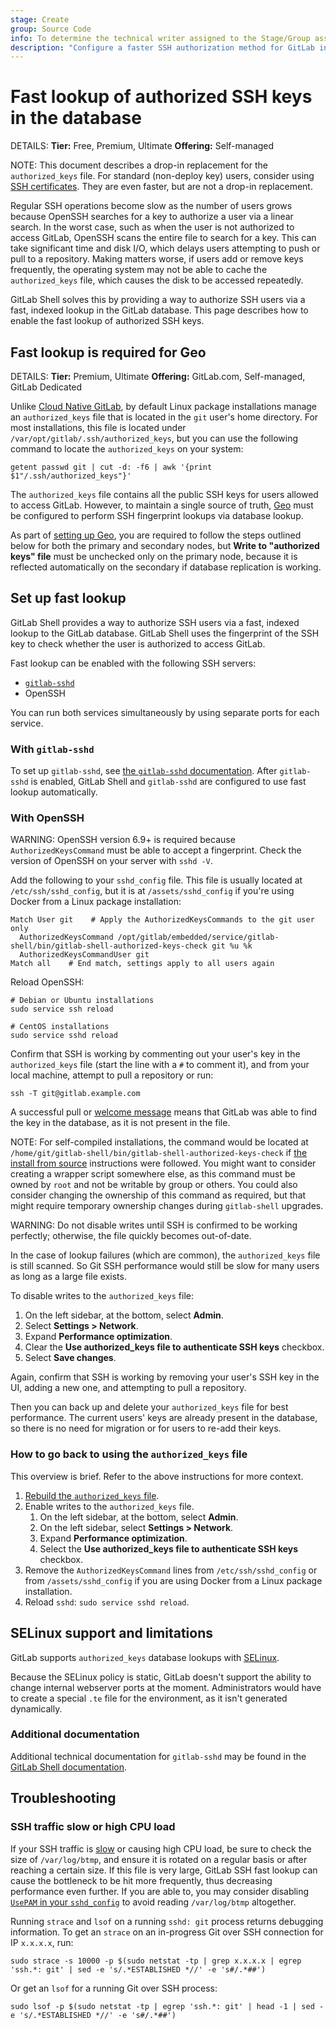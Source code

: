```yaml
---
stage: Create
group: Source Code
info: To determine the technical writer assigned to the Stage/Group associated with this page, see https://handbook.gitlab.com/handbook/product/ux/technical-writing/#assignments
description: "Configure a faster SSH authorization method for GitLab instances with many users."
---
```


# Fast lookup of authorized SSH keys in the database

DETAILS:
**Tier:** Free, Premium, Ultimate
**Offering:** Self-managed

NOTE:
This document describes a drop-in replacement for the
`authorized_keys` file. For standard (non-deploy key) users, consider using
[SSH certificates](ssh_certificates.md). They are even faster, but are not a
drop-in replacement.

Regular SSH operations become slow as the number of users grows because OpenSSH
searches for a key to authorize a user via a linear search. In the worst case,
such as when the user is not authorized to access GitLab, OpenSSH scans the
entire file to search for a key. This can take significant time and disk I/O,
which delays users attempting to push or pull to a repository. Making
matters worse, if users add or remove keys frequently, the operating system may
not be able to cache the `authorized_keys` file, which causes the disk to be
accessed repeatedly.

GitLab Shell solves this by providing a way to authorize SSH users via a fast,
indexed lookup in the GitLab database. This page describes how to enable the fast
lookup of authorized SSH keys.

## Fast lookup is required for Geo

DETAILS:
**Tier:** Premium, Ultimate
**Offering:** GitLab.com, Self-managed, GitLab Dedicated

Unlike [Cloud Native GitLab](https://docs.gitlab.com/charts/), by default Linux package installations
manage an `authorized_keys` file that is located in the
`git` user's home directory. For most installations, this file is located under
`/var/opt/gitlab/.ssh/authorized_keys`, but you can use the following command to
locate the `authorized_keys` on your system:

```shell
getent passwd git | cut -d: -f6 | awk '{print $1"/.ssh/authorized_keys"}'
```

The `authorized_keys` file contains all the public SSH keys for users allowed to access GitLab. However, to maintain a
single source of truth, [Geo](../geo/index.md) must be configured to perform SSH fingerprint
lookups via database lookup.

As part of [setting up Geo](../geo/index.md#setup-instructions),
you are required to follow the steps outlined below for both the primary and
secondary nodes, but **Write to "authorized keys" file**
must be unchecked only on the primary node, because it is reflected
automatically on the secondary if database replication is working.

## Set up fast lookup

GitLab Shell provides a way to authorize SSH users via a fast, indexed lookup
to the GitLab database. GitLab Shell uses the fingerprint of the SSH key to
check whether the user is authorized to access GitLab.

Fast lookup can be enabled with the following SSH servers:

- [`gitlab-sshd`](gitlab_sshd.md)
- OpenSSH

You can run both services simultaneously by using separate ports for each service.

### With `gitlab-sshd`

To set up `gitlab-sshd`, see [the `gitlab-sshd` documentation](gitlab_sshd.md).
After `gitlab-sshd` is enabled, GitLab Shell and `gitlab-sshd` are configured
to use fast lookup automatically.

### With OpenSSH

WARNING:
OpenSSH version 6.9+ is required because `AuthorizedKeysCommand` must be
able to accept a fingerprint. Check the version of OpenSSH on your server with `sshd -V`.

Add the following to your `sshd_config` file. This file is usually located at
`/etc/ssh/sshd_config`, but it is at `/assets/sshd_config` if you're using
Docker from a Linux package installation:

```plaintext
Match User git    # Apply the AuthorizedKeysCommands to the git user only
  AuthorizedKeysCommand /opt/gitlab/embedded/service/gitlab-shell/bin/gitlab-shell-authorized-keys-check git %u %k
  AuthorizedKeysCommandUser git
Match all    # End match, settings apply to all users again
```

Reload OpenSSH:

```shell
# Debian or Ubuntu installations
sudo service ssh reload

# CentOS installations
sudo service sshd reload
```

Confirm that SSH is working by commenting out your user's key in the `authorized_keys`
file (start the line with a `#` to comment it), and from your local machine, attempt to pull a repository or run:

```shell
ssh -T git@gitlab.example.com
```

A successful pull or [welcome message](../../user/ssh.md#verify-that-you-can-connect)
means that GitLab was able to find the key in the database,
as it is not present in the file.

NOTE:
For self-compiled installations, the command would be located at
`/home/git/gitlab-shell/bin/gitlab-shell-authorized-keys-check` if [the install from source](../../install/installation.md#install-gitlab-shell) instructions were followed.
You might want to consider creating a wrapper script somewhere else, as this command must be
owned by `root` and not be writable by group or others. You could also consider changing the ownership of this command
as required, but that might require temporary ownership changes during `gitlab-shell` upgrades.

WARNING:
Do not disable writes until SSH is confirmed to be working
perfectly; otherwise, the file quickly becomes out-of-date.

In the case of lookup failures (which are common), the `authorized_keys`
file is still scanned. So Git SSH performance would still be slow for many
users as long as a large file exists.

To disable writes to the `authorized_keys` file:

1. On the left sidebar, at the bottom, select **Admin**.
1. Select **Settings > Network**.
1. Expand **Performance optimization**.
1. Clear the **Use authorized_keys file to authenticate SSH keys** checkbox.
1. Select **Save changes**.

Again, confirm that SSH is working by removing your user's SSH key in the UI,
adding a new one, and attempting to pull a repository.

Then you can back up and delete your `authorized_keys` file for best performance.
The current users' keys are already present in the database, so there is no need for migration
or for users to re-add their keys.

### How to go back to using the `authorized_keys` file

This overview is brief. Refer to the above instructions for more context.

1. [Rebuild the `authorized_keys` file](../raketasks/maintenance.md#rebuild-authorized_keys-file).
1. Enable writes to the `authorized_keys` file.
   1. On the left sidebar, at the bottom, select **Admin**.
   1. On the left sidebar, select **Settings > Network**.
   1. Expand **Performance optimization**.
   1. Select the **Use authorized_keys file to authenticate SSH keys** checkbox.
1. Remove the `AuthorizedKeysCommand` lines from `/etc/ssh/sshd_config` or from `/assets/sshd_config` if you are using Docker
   from a Linux package installation.
1. Reload `sshd`: `sudo service sshd reload`.

## SELinux support and limitations

GitLab supports `authorized_keys` database lookups with [SELinux](https://en.wikipedia.org/wiki/Security-Enhanced_Linux).

Because the SELinux policy is static, GitLab doesn't support the ability to change
internal webserver ports at the moment. Administrators would have to create a special `.te`
file for the environment, as it isn't generated dynamically.

### Additional documentation

Additional technical documentation for `gitlab-sshd` may be found in the
[GitLab Shell documentation](../../development/gitlab_shell/index.md).

## Troubleshooting

### SSH traffic slow or high CPU load

If your SSH traffic is [slow](https://github.com/linux-pam/linux-pam/issues/270)
or causing high CPU load, be sure to check the size of `/var/log/btmp`, and ensure it is rotated on a regular basis or after reaching a certain size.
If this file is very large, GitLab SSH fast lookup can cause the bottleneck to be hit more frequently, thus decreasing performance even further.
If you are able to, you may consider disabling [`UsePAM` in your `sshd_config`](https://linux.die.net/man/5/sshd_config) to avoid reading `/var/log/btmp` altogether.

Running `strace` and `lsof` on a running `sshd: git` process returns debugging information.
To get an `strace` on an in-progress Git over SSH connection for IP `x.x.x.x`, run:

```plaintext
sudo strace -s 10000 -p $(sudo netstat -tp | grep x.x.x.x | egrep 'ssh.*: git' | sed -e 's/.*ESTABLISHED *//' -e 's#/.*##')
```

Or get an `lsof` for a running Git over SSH process:

```plaintext
sudo lsof -p $(sudo netstat -tp | egrep 'ssh.*: git' | head -1 | sed -e 's/.*ESTABLISHED *//' -e 's#/.*##')
```
